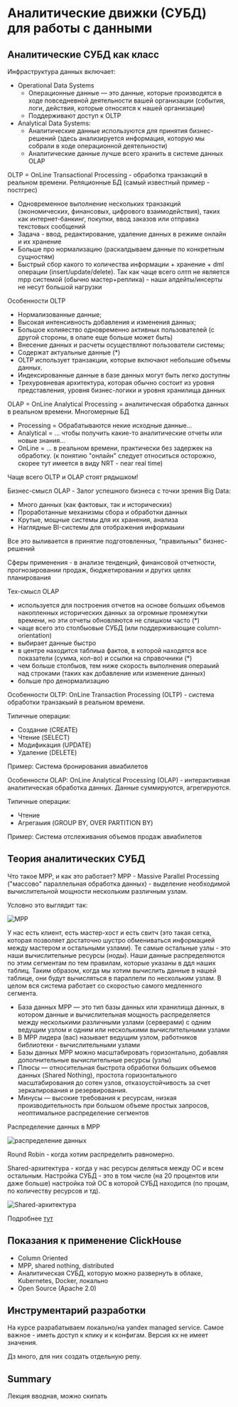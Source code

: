 # Аналитические движки (СУБД) для работы с данными

## Аналитические СУБД как класс

Инфраструктура данных включает:
- Operational Data Systems
  - Операционные данные — это данные, которые производятся в ходе повседневной деятельности вашей организации (события, логи, действия, которые относятся к нашей организации)
  - Поддерживают доступ к OLTP 
- Analytical Data Systems:
  - Аналитические данные используются для принятия бизнес-решений (здесь анализируется информация, которую мы собрали в ходе операционной деятельности)
  - Аналитические данные лучше всего хранить в системе данных OLAP
  
OLTP = OnLine Transactional Processing - обработка транзакций в реальном времени. Реляционные БД (самый известный пример - постгрес)
- Одновременное выполнение нескольких транзакций (экономических, финансовых, цифрового взаимодействия), таких как интернет-банкинг, покупки, ввод заказов или отправка текстовых сообщений
- Задача - ввод, редактирование, удаление данных в режиме онлайн и их хранение
- Больше про нормализацию (раскалдываем данные по конкретным сущностям)
- Быстрый сбор какого то количества информации + хранение + dml операции (insert/update/delete). Так как чаще всего олтп не является mpp системой (обычно мастер+реплика) - наши апдейты/инсерты не несут большой нагрузки

Особенности OLTP
- Нормализованные данные;
- Высокая интенсивность добавления и изменения данных;
- Большое колияество одновременно активных пользователей (с другой стороны, в олапе еще больше может быть)
- Внесение данных и расчеты осуществляют пользователи системы;
- Содержат актуальные данные (*)
- OLTP использует транзакции, которые включают небольшие объемы данных.
- Индексированные данные в базе данных могут быть легко доступны
- Трехуровневая архитектура, которая обычно состоит из уровня представления,
уровня бизнес-логики и уровня хранилища данных

OLAP = OnLine Analytical Processing = аналитическая обработка данных в реальном времени. Многомерные БД
- Processing = Обрабатываются некие исходные данные...
- Analytical = ... чтобы получить какие-то аналитические отчеты или новые знания...
- OnLine = ... в реальном времени, практически без задержек на обработку. (к понятию "онлайн" следует относиться осторожно, скорее тут имеется в виду NRT - near real time)

Чаще всего OLTP и OLAP стоят рядышком!

Бизнес-смысл OLAP - Залог успешного бизнеса с точки зрения Big Data:
- Много данных (как фактовых, так и исторических)
- Проработанные механизмы сбора и обработки данных
- Крутые, мощные системы для их хранения, анализа
- Наглядные BI-системы для отображения информаыии

Все это выливается в принятие подготовленных, “правильных” бизнес-решений

Сферы применения - в анализе тенденций, финансовой отчетности, прогнозировании продаж, бюджетировании и других целях планирования

Тех-смысл OLAP
- используется для построения отчетов на основе больших объемов накопленных исторических данных за огромные промежутки времени, но эти отчеты обновляются не слишком часто (*)
- чаще всего это столбыовые СУБД (или поддерживающие column-orientation)
- выбирает данные быстро
- в центре находится таблиыа фактов, в которой находятся все показатели (сумма, кол-во) и ссылки на справочники (*)
- чем больше столбыов, тем ниже скорость выполнения операыий над строками (таких как добавление или изменение данных)
- больше про денормализацию

Особенности OLTP: OnLine Transaction Processing (OLTP) - система обработки транзакыий в реальном времени. 

Типичные операции:
- Создание (CREATE)
- Чтение (SELECT)
- Модификация (UPDATE)
- Удаление (DELETE) 

Пример: Система бронирования авиабилетов

Особенности OLAP: OnLine Analytical Processing (OLAP) - интерактивная аналитическая обработка данных. Данные суммируются, агрегируются.

Типичные операции:
- Чтение
- Агрегаыия (GROUP BY, OVER PARTITION BY)

Пример: Система отслеживания объемов продаж авиабилетов

##  Теория аналитических СУБД

Что такое MPP, и как это работает? MPP - Massive Parallel Processing ("массово" параллельная обработка данных) - выделение необходимой вычислительной мощности нескольким различным узлам.

Условно это выглядит так:

![MPP](images/01_01.png)

У нас есть клиент, есть мастер-хост и есть свитч (это такая сетка, которая позволяет достаточно шустро обмениваться информацией между мастером и остальными узлами). Те самые остальные узлы - это наши вычислительные ресурсы (ноды). Наши данные распределяются по этим сегментам по тем правилам, которые указаны в ддл наших таблиц. Таким образом, когда мы хотим вычислить данные в нашей таблице, они будут вычисляться в параллели по нескольким узлам. В целом вся система работает со скоростью самого медленного сегмента.

- База данных MPP — это тип базы данных или хранилища данных, в котором данные и вычислительная мощность распределяется между несколькими различными узлами (серверами) с одним ведущим узлом и одним или несколькими вычислительными узлами
- В MPP лидера (вас) называет ведущим узлом, работников библиотеки - вычислительными узлами
- Базы данных MPP можно масштабировать горизонтально, добавляя дополнительные вычислительные ресурсы (узлы)
- Плюсы — относительная быстрота обработки больших объемов данных (Shared Nothing), простота горизонтального масштабирования до сотен узлов, отказоустойчивость за счет зеркалирования и резервирования.
- Минусы — высокие требования к ресурсам, низкая производительность при большом объеме простых запросов, неоптимальное распределение сегментов

Распределение данных в MPP

![распределение данных](images/01_02.png)

Round Robin - когда хотим распределить равномерно.

Shared-архитектура - когда у нас ресурсы деляться между ОС и всем остальным. Настройка СУБД - это в том числе (на 20 процентов или даже больше) настройка той ОС в которой СУБД находится (по процам, по количеству ресурсов и тд).

![Shared-архитектура](images/01_03.png)

Подробнее [тут](https://phoenixnap.com/kb/shared-nothing-architecture)
   
##  Показания к применение ClickHouse

- Column Oriented
- MPP, shared nothing, distributed
- Аналитическая СУБД, которую можно развернуть в облаке, Kubernetes, Docker, локально
- Open Source (Apache 2.0)

## Инструментарий разработки

На курсе разрабатываем локально/на yandex managed service. Самое важное - иметь доступ к клику и к конфигам. Версия кх не имеет значения.

Дз много, для них создать отдельную репу.

## Summary

Лекция вводная, можно скипать
